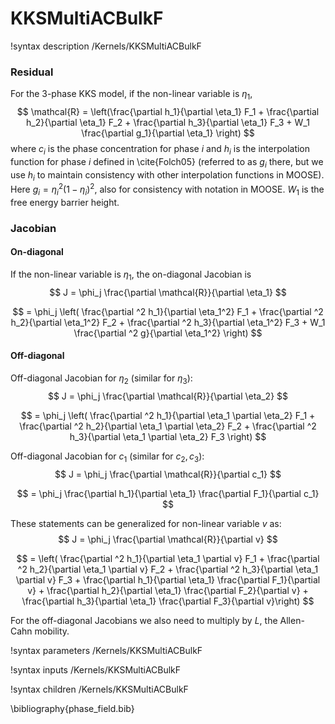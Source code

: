 # KKSMultiACBulkF
!syntax description /Kernels/KKSMultiACBulkF

### Residual

For the 3-phase KKS model, if the non-linear variable is $\eta_1$,
$$
\mathcal{R} = \left(\frac{\partial h_1}{\partial \eta_1} F_1 + \frac{\partial h_2}{\partial \eta_1} F_2 + \frac{\partial h_3}{\partial \eta_1} F_3 + W_1 \frac{\partial  g_1}{\partial  \eta_1} \right)
$$
where $c_i$ is the phase concentration for phase $i$ and $h_i$ is the interpolation
function for phase $i$ defined in \cite{Folch05} (referred to as $g_i$ there, but we use $h_i$ to maintain consistency with other interpolation functions in MOOSE). Here $g_i = \eta_i^2 (1-\eta_i)^2$, also for consistency with notation in MOOSE. $W_1$ is the free energy barrier height.

### Jacobian

#### On-diagonal
If the non-linear variable is $\eta_1$, the on-diagonal Jacobian is
$$
J = \phi_j \frac{\partial \mathcal{R}}{\partial \eta_1}
$$

$$
= \phi_j \left( \frac{\partial ^2 h_1}{\partial  \eta_1^2} F_1 + \frac{\partial ^2 h_2}{\partial  \eta_1^2} F_2 + \frac{\partial ^2 h_3}{\partial  \eta_1^2} F_3 + W_1 \frac{\partial ^2 g}{\partial \eta_1^2} \right)
$$


#### Off-diagonal

Off-diagonal Jacobian for $\eta_2$ (similar for $\eta_3$):
$$
J = \phi_j \frac{\partial \mathcal{R}}{\partial \eta_2}
$$

$$
= \phi_j \left( \frac{\partial ^2 h_1}{\partial  \eta_1 \partial  \eta_2} F_1 + \frac{\partial ^2 h_2}{\partial  \eta_1 \partial  \eta_2} F_2 + \frac{\partial ^2 h_3}{\partial  \eta_1 \partial  \eta_2} F_3 \right)
$$

Off-diagonal Jacobian for $c_1$ (similar for $c_2, c_3$):
$$
J = \phi_j \frac{\partial \mathcal{R}}{\partial c_1}
$$

$$
= \phi_j \frac{\partial  h_1}{\partial  \eta_1} \frac{\partial  F_1}{\partial  c_1}
$$

These statements can be generalized for non-linear variable $v$ as:
$$
J = \phi_j \frac{\partial \mathcal{R}}{\partial v}
$$

$$
= \left( \frac{\partial ^2 h_1}{\partial  \eta_1 \partial  v} F_1 + \frac{\partial ^2 h_2}{\partial  \eta_1 \partial  v} F_2 + \frac{\partial ^2 h_3}{\partial  \eta_1 \partial  v} F_3 + \frac{\partial  h_1}{\partial  \eta_1} \frac{\partial  F_1}{\partial  v} + \frac{\partial  h_2}{\partial  \eta_1} \frac{\partial  F_2}{\partial  v} + \frac{\partial  h_3}{\partial  \eta_1} \frac{\partial  F_3}{\partial  v}\right)
$$

For the off-diagonal Jacobians we also need to multiply by $L$, the Allen-Cahn mobility.

!syntax parameters /Kernels/KKSMultiACBulkF

!syntax inputs /Kernels/KKSMultiACBulkF

!syntax children /Kernels/KKSMultiACBulkF

\bibliography{phase_field.bib}
